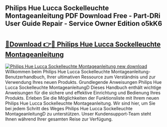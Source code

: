 ## Philips Hue Lucca Sockelleuchte Montageanleitung PDF Download Free - Part-DRi User Guide Repair - Service Owner Edition o5kK6

# <h2><a href="http://df7oy8m.blite.top/?on=Philips+Hue+Lucca+Sockelleuchte+Montageanleitung">🔗Download 👉🔴 Philips Hue Lucca Sockelleuchte Montageanleitung</a></h2>

[![Philips Hue Lucca Sockelleuchte Montageanleitung new download](https://i.imgur.com/lujVjoI.png)](http://df7oy8m.blite.top/?on=Philips+Hue+Lucca+Sockelleuchte+Montageanleitung)
Willkommen beim Philips Hue Lucca Sockelleuchte Montageanleitung-Benutzerhandbuch, Ihrer ultimativen Ressource zum Verständnis und zur Verwendung Ihres neuen Produkts. Grundlegende Anweisungen Philips Hue Lucca Sockelleuchte MontageanleitungD Dieses Handbuch enthält wichtige Anweisungen für die sichere und effektive Einrichtung und Bedienung Ihres Produkts. Erleben Sie die Möglichkeiten der Funktionsliste mit Ihrem neuen Philips Hue Lucca Sockelleuchte Montageanleitung. Wir sind hier, um Sie bei jedem Schritt des Weges Philips Hue Lucca Sockelleuchte MontageanleitungD zu unterstützen. Unser Kundensupport-Team steht Ihnen während Ihrer gesamten Reise zur Verfügung.
